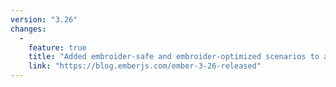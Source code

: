 ```yaml
---
version: "3.26"
changes:
  -
    feature: true
    title: "Added embroider-safe and embroider-optimized scenarios to addons test matrix"
    link: "https://blog.emberjs.com/ember-3-26-released"
---
```

